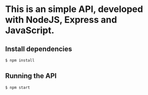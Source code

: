 # This is an simple API, developed with NodeJS, Express and JavaScript.

## Install dependencies

```bash
$ npm install
```

## Running the API

```bash
$ npm start
```